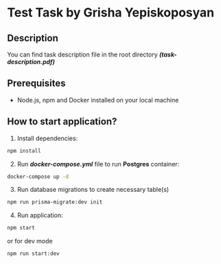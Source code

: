 # Test Task by Grisha Yepiskoposyan

## Description
You can find task description file in the root directory ***(task-description.pdf)***

## Prerequisites

- Node.js, npm and Docker installed on your local machine

## How to start application?

1. Install dependencies:

```sh
npm install
```

2. Run _**docker-compose.yml**_ file to run **Postgres** container:

```sh
docker-compose up -d
```

3. Run database migrations to create necessary table(s)

```sh
npm run prisma-migrate:dev init
```

4. Run application:

```sh
npm start
```
or for dev mode
```sh
npm run start:dev
```